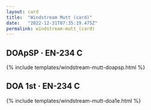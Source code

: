 ```yaml
---
layout: card
title:  "Windstream Mutt (card)"
date:   "2022-12-31T07:35:19.475Z"
permalink: windstream-mutt_(card)
---
```


## DOApSP &middot; EN-234 C

{% include templates/windstream-mutt-doapsp.html %}


## DOA 1st &middot; EN-234 C

{% include templates/windstream-mutt-doa1e.html %}
